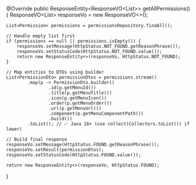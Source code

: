 @Override
public ResponseEntity<ResponseVO<List<PermissionDto>>> getAllPermissions() {
    ResponseVO<List<PermissionDto>> responseVo = new ResponseVO<>();

    List<Permission> permissions = permissionsRepository.findAll();

    // Handle empty list first
    if (permissions == null || permissions.isEmpty()) {
        responseVo.setMessage(HttpStatus.NOT_FOUND.getReasonPhrase());
        responseVo.setStatusCode(HttpStatus.NOT_FOUND.value());
        return new ResponseEntity<>(responseVo, HttpStatus.NOT_FOUND);
    }

    // Map entities to DTOs using builder
    List<PermissionDto> permissionDtos = permissions.stream()
            .map(p -> PermissionDto.builder()
                    .id(p.getMenuId())
                    .title(p.getMenuTitle())
                    .icon(p.getMenuIcon())
                    .order(p.getMenuOrder())
                    .url(p.getMenuUrl())
                    .component(p.getMenuComponentPath())
                    .build())
            .toList(); // ✅ Java 16+ (use collect(Collectors.toList()) if lower)

    // Build final response
    responseVo.setMessage(HttpStatus.FOUND.getReasonPhrase());
    responseVo.setResult(permissionDtos);
    responseVo.setStatusCode(HttpStatus.FOUND.value());

    return new ResponseEntity<>(responseVo, HttpStatus.FOUND);
}